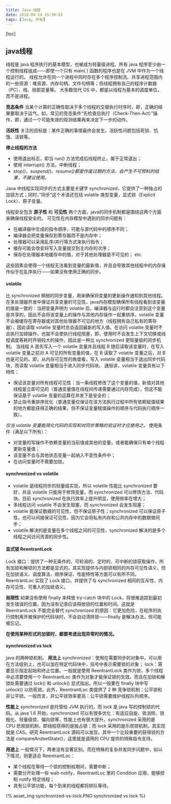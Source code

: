 ```yaml
---
title: Java-线程
date: 2018-04-14 15:39:53
tags: [Java, 并发]
---
```

[toc]
## java线程
 线程是 java 程序执行的基本模型，也被成为轻量级进程。所有 java 程序至少由一个控制线程组成——即使一个只有 main( ) 函数的程序也是在 JVM 中作为一个线程运行的。
线程允许在同一个进程中同时存在多个程序控制流。共享进程范围内的一些资源：堆资源、内存句柄、文件句柄等；但线程拥有自己的程序计数器（PC）、栈、局部变量等。
大多数现代 OS 中，都是以线程为基本的调度单位，而不是进程。

**竞态条件**
当某个计算的正确性取决于多个线程的交替执行时序时，即，正确的结果要取决于运气。如，常见的竞态条件“先检查后执行（Check-Then-Act）”操作，即，通过一个可能失效的观测结果再来决定下一步的动作。

**活跃性**
关注的目标是：某件正确的事情最终会发生。活跃性问题包括死锁、饥饿、活锁等。

**停止线程的方法**
* 使用退出标志，即当 run() 方法完成后线程终止，属于正常退出；
* 使用 interrupt() 方法，中断线程；
* _stop()、suspend()、resume()都是作废过期的方法，会产生不可预料的结果，不建议使用。_

Java 中线程实现同步的方式主要是关键字 synchronized，它提供了一种独占的加锁方式；同时，”同步”这个术语还包括 volatile 类型变量，显式锁（Explicit Lock）、原子变量。

线程安全包含 **原子性** 和 **可见性** 两个方面，java的同步机制都是围绕这两个方面来确保线程安全的。
可见性在内存模型中遇到的同步问题有：
* 在编译器中生成的指令顺序，可能与源代码中的顺序不同；
* 编译器会把变量保存到寄存器而不是内存中；
* 处理器可以采用乱序/并行等方式来执行指令；
* 缓存可能会改变将写入变量提交到主内存的次序；
* 保存在处理器本地缓存中的值，对于其他处理器是不可见的；
etc.

这些因素会使得一个线程无法看到变量的最新值，并且会导致其他线程中的内存操作似乎在乱序执行——如果没有使用正确的同步。



#### volatile
比 synchronized 稍弱的同步变量，用来确保将变量的更新操作通知到其他线程。在多处理器开发中保证共享变量的可见性，java内存模型确保所有线程看到该变量的值是一致的：当把变量声明为 volatile 后，编译器与运行时都会注意到这个变量是共享的，因此不会将该变量上的操作与其他内存操作一起重排序。volatile 变量不会被缓存在寄存器或对其他处理器不可见的地方（线程拥有自己私有的寄存器），因此读取 volatile 变量时总会返回最新的写入值。在访问 volatile 变量时不会执行加锁操作，也就不会使执行线程阻塞，即，使用时不会发生上下文切换或线程调度等耗时开销较大的操作，因此是一种比 synchronized 更轻量级的同步机制。
当线程 A 首先写入一个 volatile 变量并且线程 B 随后读取该变量时，在写入 volatile 变量之前对 A 可见的所有变量的值，在 B 读取了 volatile 变量之后，对 B 也是可见的。即，从内存可见性的角度看，写入 volatile 变量相当于退出同步代码块，而读取 volatile 变量相当于进入同步代码块。
通俗讲，volatile 变量具有以下特性：
* 保证该变量对所有线程可见性：当一条线程修改了这个变量的值，新值对其他线程是立即可见的（普通变量值在线程间传递需要通过内存完成），但这不能保证基于 volatile 变量的运算在并发下是安全的；
* 禁止指令重排序优化（普通变量仅保证在该方法执行过程中所有依赖赋值结果的地方都能获得正确的结果，但不保证变量赋值操作的顺序与代码执行顺序一致）。

_仅当 volatile 变量能简化代码的实现和对同步策略的验证时才应使用之。_
使用条件（满足以下所有）：
* 对变量的写操作不依赖变量的当前值或其他的变量，或者能确保只有单个线程更新变量值；
* 该变量不会与其他状态变量一起纳入不变性条件中；
* 在访问变量时不需要加锁。

#### synchronized vs volatile
* volatile 是线程同步的轻量级实现，所以 volatile 性能比 synchronized 要好，并且 volatile 只能用于修饰变量，而 synchronized 可以修饰方法、代码块。目前 synchronized 在执行效率上提升明显，使用频率在增大；
* 多线程访问 volatile 不会发生阻塞，而 synchronized 会发生阻塞；
* volatile 能保证数据的可见性，但不保证原子性；synchronized 可以保证原子性，也可以间接保证可见性，因为它会将私有内存和公共内存中的数据做同步；
* volatile 解决的是变量在多个线程之间的可见性，synchronized 解决的是多个线程之间访问资源的同步性。

#### 显式锁 ReentrantLock
Lock 接口：提供了一种无条件的、可轮询的、定时的、可中断的锁获取操作，所有加锁和解锁的方法都是显式的。其实现提供与内部锁相同的内存可见性语义，但在加锁语义、调度算法、顺序保证、性能特性等方面可以有所不同。
ReentrantLoc 实现了 Lock 接口，并提供了与 synchronized 相同的互斥性、内存可见性、可重入的加锁语义。

**局限性**
如果没有使用 finally 来释放 try-catch 块中的 Lock，将很难追踪到最初发生错误的位置，因为没有记录应该释放锁的位置和时间。这就是 ReentrantLock 不能完全替代 synchronized 的原因：它更加危险，在程序的执行控制离开被保护的代码块时，不会自动清除锁——finally 是解决办法，但可能被忘记。

**在使用某种形式的加锁时，都要考虑出现异常时的情况。**

#### synchronized vs lock
java 的两种锁机制。
**用法上**
synchronized：使用在需要同步的对象中，可以用在方法级别上，也可以加在特定代码块中，括号中表示需要锁的对象；
lock：需要显示指定起始和终止位置。一般就是使用 ReentrantLock 类作为锁，多个线程中必须要使用一个 ReentrantLoc 类作为对象才能保证锁的生效。而且在加锁和解锁处需要通过 lock() 和 unlock() 显式指出。所以一般要在 finally 块中写 unlock() 以防死锁。此外，ReentrantLoc 类提供了 2 种 竞争锁机制：公平锁和非公平锁。一般而言，非公平锁效率更高：公平锁需要维护线程队列顺序。

**性能上**
synchronized 是托管给 JVM 执行的，而 lock 是 java 写的控制锁的代码。从 java 1.6 开始，synchronized 可以有很多优化：有适应自旋、锁消除、锁粗化、轻量级锁、偏向锁等，性能上也有很大提升。synchronized 采用的是 CPU 悲观锁机制，即线程获得的是独占锁；而 lock 采用的是乐观锁机制，其实现就是 CAS。研究 ReentrantLock 源码可以发现，其中一个比较重要的获得锁的方法是 compareAndsetState()，这里就是调用的 CPU 提供的特殊指令支持。

**用途上**
一般情况下，两者没有显著区别。而在特殊的复杂并发同步问题中，如以下情况，则更适合 ReentrantLoc：
* 某个线程在等待一个锁的控制权期间，需要中断；
* 需要分开处理一些 wait-notify，ReentrantLoc 里的 Condition 应用，能够控制 notify 特定线程；
* 具有公平锁功能，每个到来的线程都将排队等待。

{% asset_img synchronized-vs-lock.PNG synchronized vs lock %}
